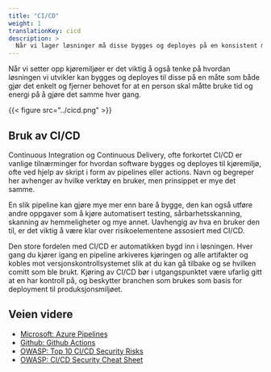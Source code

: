 ```yaml
---
title: "CI/CD"
weight: 1
translationKey: cicd
description: >
  Når vi lager løsninger må disse bygges og deployes på en konsistent måte. Bruk av CI/CD fjerner menneskelige feil fra prosessen, og sikrer at vi kan reprodusere både artifakter og deployments på en god måte.  
---
```


Når vi setter opp kjøremiljøer er det viktig å også tenke på hvordan løsningen vi utvikler kan bygges og deployes til disse på en måte som både gjør det enkelt og fjerner behovet for at en person skal måtte bruke tid og energi på å gjøre det samme hver gang. 

{{< figure src="../cicd.png" >}}

## Bruk av CI/CD
Continuous Integration og Continuous Delivery, ofte forkortet CI/CD er vanlige tilnærminger for hvordan software bygges og deployes til kjøremiljø, ofte ved hjelp av skript i form av pipelines eller actions. Navn og begreper her avhenger av hvilke verktøy en bruker, men prinsippet er mye det samme. 

En slik pipeline kan gjøre mye mer enn bare å bygge, den kan også utføre andre oppgaver som å kjøre automatisert testing, sårbarhetsskanning, skanning av hemmeligheter og mye annet. Uavhengig av hva en bruker den til, er det viktig å være klar over risikoelementene assosiert med CI/CD. 

Den store fordelen med CI/CD er automatikken bygd inn i løsningen. Hver gang du kjører igang en pipeline arkiveres kjøringen og alle artifakter og kobles mot versjonskontrollsystemet slik at du kan gå tilbake og se hvilken comitt som ble brukt. Kjøring av CI/CD bør i utgangspunktet være ufarlig gitt at en har kontroll på, og beskytter branchen som brukes som basis for deployment til produksjonsmiljøet. 

## Veien videre
* [Microsoft: Azure Pipelines](https://learn.microsoft.com/en-us/azure/devops/pipelines/get-started/pipelines-get-started?view=azure-devops)
* [Github: Github Actions](https://docs.github.com/en/actions)
* [OWASP: Top 10 CI/CD Security Risks](https://owasp.org/www-project-top-10-ci-cd-security-risks/)
* [OWASP: CI/CD Security Cheat Sheet](https://cheatsheetseries.owasp.org/cheatsheets/CI_CD_Security_Cheat_Sheet.html)
